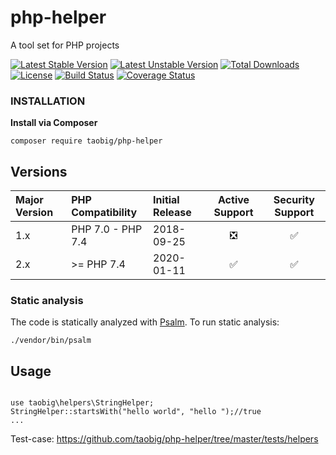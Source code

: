 # php-helper
A tool set for PHP projects

[![Latest Stable Version](https://poser.pugx.org/taobig/php-helper/v/stable)](https://packagist.org/packages/taobig/php-helper)
[![Latest Unstable Version](https://poser.pugx.org/taobig/php-helper/v/unstable)](https://packagist.org/packages/taobig/php-helper)
[![Total Downloads](https://poser.pugx.org/taobig/php-helper/downloads)](https://packagist.org/packages/taobig/php-helper)
[![License](https://poser.pugx.org/taobig/php-helper/license)](https://packagist.org/packages/taobig/php-helper)
[![Build Status](https://travis-ci.org/taobig/php-helper.svg?branch=master)](https://travis-ci.org/taobig/php-helper)
[![Coverage Status](https://coveralls.io/repos/github/taobig/php-helper/badge.svg)](https://coveralls.io/github/taobig/php-helper)

### INSTALLATION
**Install via Composer**  
```
composer require taobig/php-helper
```
## Versions
| Major Version  | PHP Compatibility | Initial Release | Active Support |   Security Support |
|:---------------|:------------------|:----------------|:--------------:|:------------------:|
| 1.x            | PHP 7.0 - PHP 7.4 | 2018-09-25      |       ❎        |           ✅      |
| 2.x            | \>= PHP 7.4       | 2020-01-11      |       ✅        |           ✅      |


### Static analysis

The code is statically analyzed with [Psalm](https://psalm.dev/). To run static analysis:

```shell
./vendor/bin/psalm
```

## Usage
```

use taobig\helpers\StringHelper;
StringHelper::startsWith("hello world", "hello ");//true
...

```
Test-case: https://github.com/taobig/php-helper/tree/master/tests/helpers
